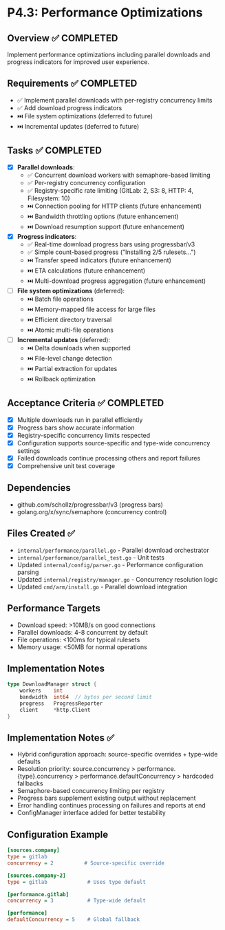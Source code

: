 # P4.3: Performance Optimizations

## Overview ✅ COMPLETED
Implement performance optimizations including parallel downloads and progress indicators for improved user experience.

## Requirements ✅ COMPLETED
- ✅ Implement parallel downloads with per-registry concurrency limits
- ✅ Add download progress indicators
- ⏭️ File system optimizations (deferred to future)
- ⏭️ Incremental updates (deferred to future)

## Tasks ✅ COMPLETED
- [x] **Parallel downloads**:
  - ✅ Concurrent download workers with semaphore-based limiting
  - ✅ Per-registry concurrency configuration
  - ✅ Registry-specific rate limiting (GitLab: 2, S3: 8, HTTP: 4, Filesystem: 10)
  - ⏭️ Connection pooling for HTTP clients (future enhancement)
  - ⏭️ Bandwidth throttling options (future enhancement)
  - ⏭️ Download resumption support (future enhancement)
- [x] **Progress indicators**:
  - ✅ Real-time download progress bars using progressbar/v3
  - ✅ Simple count-based progress ("Installing 2/5 rulesets...")
  - ⏭️ Transfer speed indicators (future enhancement)
  - ⏭️ ETA calculations (future enhancement)
  - ⏭️ Multi-download progress aggregation (future enhancement)
- [ ] **File system optimizations** (deferred):
  - ⏭️ Batch file operations
  - ⏭️ Memory-mapped file access for large files
  - ⏭️ Efficient directory traversal
  - ⏭️ Atomic multi-file operations
- [ ] **Incremental updates** (deferred):
  - ⏭️ Delta downloads when supported
  - ⏭️ File-level change detection
  - ⏭️ Partial extraction for updates
  - ⏭️ Rollback optimization

## Acceptance Criteria ✅ COMPLETED
- [x] Multiple downloads run in parallel efficiently
- [x] Progress bars show accurate information
- [x] Registry-specific concurrency limits respected
- [x] Configuration supports source-specific and type-wide concurrency settings
- [x] Failed downloads continue processing others and report failures
- [x] Comprehensive unit test coverage

## Dependencies
- github.com/schollz/progressbar/v3 (progress bars)
- golang.org/x/sync/semaphore (concurrency control)

## Files Created ✅
- `internal/performance/parallel.go` - Parallel download orchestrator
- `internal/performance/parallel_test.go` - Unit tests
- Updated `internal/config/parser.go` - Performance configuration parsing
- Updated `internal/registry/manager.go` - Concurrency resolution logic
- Updated `cmd/arm/install.go` - Parallel download integration

## Performance Targets
- Download speed: >10MB/s on good connections
- Parallel downloads: 4-8 concurrent by default
- File operations: <100ms for typical rulesets
- Memory usage: <50MB for normal operations

## Implementation Notes
```go
type DownloadManager struct {
    workers    int
    bandwidth  int64  // bytes per second limit
    progress   ProgressReporter
    client     *http.Client
}
```

## Implementation Notes ✅
- Hybrid configuration approach: source-specific overrides + type-wide defaults
- Resolution priority: source.concurrency > performance.{type}.concurrency > performance.defaultConcurrency > hardcoded fallbacks
- Semaphore-based concurrency limiting per registry
- Progress bars supplement existing output without replacement
- Error handling continues processing on failures and reports at end
- ConfigManager interface added for better testability

## Configuration Example
```ini
[sources.company]
type = gitlab
concurrency = 2          # Source-specific override

[sources.company-2]
type = gitlab             # Uses type default

[performance.gitlab]
concurrency = 3           # Type-wide default

[performance]
defaultConcurrency = 5    # Global fallback
```
